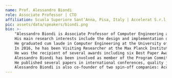 ```yaml
---
name: Prof. Alessandro Biondi
role: Associate Professor | CTO
affiliation: Scuola Superiore Sant’Anna, Pisa, Italy | Accelerat S.r.l, Italy
pic: assets/data/speakers/biondi.png
bio: >-
    "Alessandro Biondi is Associate Professor of Computer Engineering at the Scuola Superiore Sant'Anna of Pisa (Italy), where he works at the Real-Time Systems (ReTiS) Laboratory.
    His main research interests include the design and implementation of real-time, safe, and secure cyber-physical systems, operating systems and hypervisors, synchronization protocols, design optimization for embedded systems, and formal analysis of scheduling algorithms.
    He graduated cum laude in Computer Engineering at the University of Pisa, Italy, within the excellence program. In 2017, he received a PhD cum laude in Emerging Digital Technologies (curriculum Embedded Systems) at the Scuola Superiore Sant’Anna under the supervision of Prof. Giorgio Buttazzo and Prof. Marco Di Natale.
    In 2016, he has been Visiting Researcher at the Max Planck Institute for Software Systems in Kaiserslautern (Germany), where he worked with Prof. Bjoern B. Brandenburg.
    He was the recipient of several awards including six Best Paper Awards, one Best Journal Paper Award (IEEE Transactions on Industrial Informatics), one Outstanding Paper Award, one Best Presentation Award, one Best Paper Nomination, the EDAA Outstanding Dissertation Award 2017 in the area "New directions in software design and optimization for embedded, cyber-physical and secure systems", and the ACM SIGBED Early Career Award 2019.
    Alessandro Biondi has been involved as member of the Program Committee of top conferences in the area of real-time, embedded, and cyber-physical systems. He is Associate Editor of Journal of Real-Time Systems (Springer), the major journal on time-critical computing, and he served as reviewer for most IEEE/ACM Transactions journals that cover research on embedded and cyber-physical systems. He served as TPC Vice-Chair of EMSOFT 2023, TPC Chair of EMSOFT 2024, and TPC Track Co-Chair of ETFA 2023 and 2022.
    He published several papers in international conferences, quality journals, and workshops, and filed two patents. He is currently leading industrial research projects in the area of safety-critical and secure software systems for automotive and railway industries, and he has been involved in research projects funded by the European Commission.
    Alessandro Biondi is also co-founder of two spin-off companies: Accelerat, focused on software solutions for safe, secure, and predictable cyber-physical systems, and Wriggle Solutions (IP now acquired), focused on real-time tyre monitoring systems. Wriggle Solutions received seven awards for startup companies at both the national and international level, and the SME Instrument grant from the European Commission."
---
```

